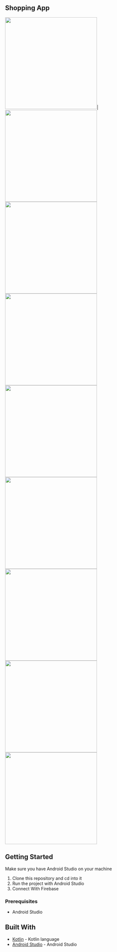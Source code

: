 ## Shopping App 


<img src="https://github.com/simu13/MyArtisticRoom/blob/master/1.png" width="300" >|
<img src="https://github.com/simu13/MyArtisticRoom/blob/master/2.png" width="300" >
<img src="https://github.com/simu13/MyArtisticRoom/blob/master/3.png" width="300" >
<img src="https://github.com/simu13/MyArtisticRoom/blob/master/4.png" width="300" >
<img src="https://github.com/simu13/MyArtisticRoom/blob/master/5.png" width="300" >
<img src="https://github.com/simu13/MyArtisticRoom/blob/master/6.png" width="300" >
<img src="https://github.com/simu13/MyArtisticRoom/blob/master/7.png" width="300" >
<img src="https://github.com/simu13/MyArtisticRoom/blob/master/9.png" width="300" >
<img src="https://github.com/simu13/MyArtisticRoom/blob/master/10.png" width="300" >



## Getting Started
Make sure you have Android Studio on your machine

1.  Clone this repository and cd into it
2.  Run the project with Android Studio
3.  Connect With Firebase 

### Prerequisites

* Android Studio

## Built With

* [Kotlin](https://kotlinlang.org/) - Kotlin language
* [Android Studio](https://developer.android.com/studio/) - Android Studio
